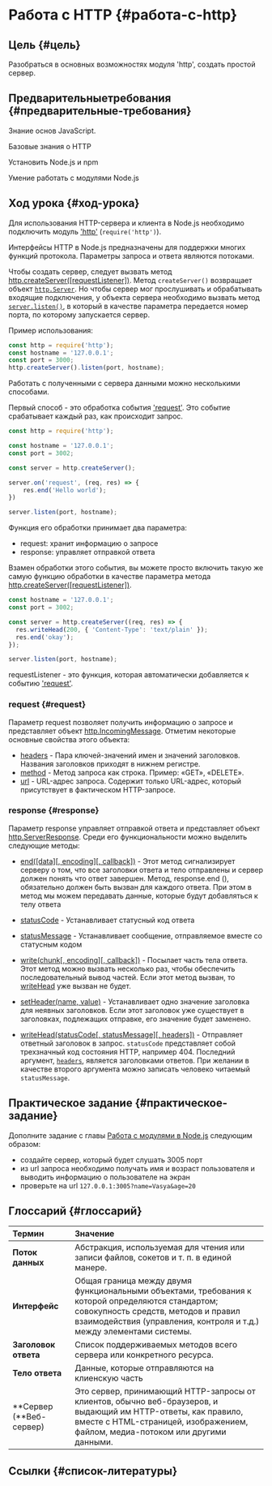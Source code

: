 # Работа с HTTP {#работа-с-http}

## **Цель** {#цель}

Разобраться в основных возможностях модуля 'http', создать простой сервер.

## Предварительные**требования** {#предварительные-требования}

Знание основ JavaScript.

Базовые знания о HTTP

Установить Node.js и npm

Умение работать с модулями Node.js

## Ход урока {#ход-урока}

Для использования HTTP-сервера и клиента в Node.js необходимо подключить модуль ['http'](https://nodejs.org/docs/latest-v8.x/api/http.html) \(`require('http')`\).

Интерфейсы HTTP в Node.js предназначены для поддержки многих функций протокола. Параметры запроса и ответа являются потоками.

Чтобы создать сервер, следует вызвать метод [http.createServer\(\[requestListener\]\)](https://nodejs.org/docs/latest-v8.x/api/http.html#http_http_createserver_requestlistener). Метод `createServer()` возвращает объект [`http.Server`](https://nodejs.org/docs/latest-v8.x/api/http.html#http_class_http_server). Но чтобы сервер мог прослушивать и обрабатывать входящие подключения, у объекта сервера необходимо вызвать метод [`server.listen()`](https://nodejs.org/docs/latest-v8.x/api/net.html#net_server_listen), в который в качестве параметра передается номер порта, по которому запускается сервер.

Пример использования:

```js
const http = require('http');
const hostname = '127.0.0.1';
const port = 3000;
http.createServer().listen(port, hostname);
```

Работать с полученными с сервера данными можно несколькими способами.

Первый способ - это обработка события ['request'](https://nodejs.org/docs/latest-v8.x/api/http.html#http_event_request). Это событие срабатывает каждый раз, как происходит запрос.

```js
const http = require('http');

const hostname = '127.0.0.1';
const port = 3002;

const server = http.createServer();

server.on('request', (req, res) => {
    res.end('Hello world');
})

server.listen(port, hostname);
```

Функция его обработки принимает два параметра:

* request: хранит информацию о запросе
* response: управляет отправкой ответа

Взамен обработки этого события, вы можете просто включить такую же самую функцию обработки в качестве параметра метода [http.createServer\(\[requestListener\]\)](https://nodejs.org/docs/latest-v8.x/api/http.html#http_http_createserver_requestlistener).

```js
const hostname = '127.0.0.1';
const port = 3002;

const server = http.createServer((req, res) => {
  res.writeHead(200, { 'Content-Type': 'text/plain' });
  res.end('okay');
});

server.listen(port, hostname);
```

requestListener - это функция, которая автоматически добавляется к событию ['request'](https://www.gitbook.com/book/nodejs-junior-developer-traini/super-book-of-node-js/edit#).

### request {#request}

Параметр request позволяет получить информацию о запросе и представляет объект [http.IncomingMessage](https://nodejs.org/docs/latest-v8.x/api/http.html#http_class_http_incomingmessage). Отметим некоторые основные свойства этого объекта:

* [headers](https://nodejs.org/docs/latest-v8.x/api/http.html#http_message_headers) - Пара ключей-значений имен и значений заголовков. Названия заголовков приходят в нижнем регистре.
* [method](https://nodejs.org/docs/latest-v8.x/api/http.html#http_message_method) - Метод запроса как строка. Пример: «GET», «DELETE».
* [url](https://nodejs.org/docs/latest-v8.x/api/http.html#http_message_url) - URL-адрес запроса. Содержит только URL-адрес, который присутствует в фактическом HTTP-запросе.

### response {#response}

Параметр response управляет отправкой ответа и представляет объект [http.ServerResponse](https://nodejs.org/docs/latest-v8.x/api/http.html#http_class_http_serverresponse). Среди его функциональности можно выделить следующие методы:

* [end\(\[data\]\[, encoding\]\[, callback\]\)](https://nodejs.org/docs/latest-v8.x/api/http.html#http_response_end_data_encoding_callback) - Этот метод сигнализирует серверу о том, что все заголовки ответа и тело отправлены и сервер должен понять что ответ завершен. Метод, response.end \(\), обязательно должен быть вызван для каждого ответа. При этом в метод мы можем передавать данные, которые будут добавляться к телу ответа

* [statusCode](https://nodejs.org/docs/latest-v8.x/api/http.html#http_response_statuscode) - Устанавливает статусный код ответа

* [statusMessage](https://nodejs.org/docs/latest-v8.x/api/http.html#http_response_statusmessage) - Устанавливает сообщение, отправляемое вместе со статусным кодом

* [write\(chunk\[, encoding\]\[, callback\]\)](https://nodejs.org/docs/latest-v8.x/api/http.html#http_response_write_chunk_encoding_callback) - Посылает часть тела ответа. Этот метод можно вызвать несколько раз, чтобы обеспечить последовательный вывод частей. Если этот метод вызван, то [writeHead](https://nodejs.org/docs/latest-v8.x/api/http.html#http_response_writehead_statuscode_statusmessage_headers) уже вызван не будет.

* [setHeader\(name, value\)](https://nodejs.org/docs/latest-v8.x/api/http.html#http_response_setheader_name_value) - Устанавливает одно значение заголовка для неявных заголовков. Если этот заголовок уже существует в заголовках, подлежащих отправке, его значение будет заменено.

* [writeHead\(statusCode\[, statusMessage\]\[, headers\]\)](https://nodejs.org/docs/latest-v8.x/api/http.html#http_response_writehead_statuscode_statusmessage_headers) - Отправляет ответный заголовок в запрос. `statusCode` представляет собой трехзначный код состояния HTTP, например 404. Последний аргумент, [`headers`](https://nodejs.org/docs/latest-v8.x/api/http.html#http_response_writehead_statuscode_statusmessage_headers), является заголовками ответов. При желании в качестве второго аргумента можно записать человеко читаемый `statusMessage`.

## Практическое задание {#практическое-задание}

Дополните задание с главы [Работа с модулями в Node.js](/rabota-s-modulyami-v-nodejs.md) следующим образом:

* создайте сервер, который будет слушать 3005 порт
* из url запроса необходимо получать имя и возраст пользователя и выводить информацию о пользователе на экран
* проверьте на url `127.0.0.1:3005?name=Vasya&age=20`

## Глоссарий {#глоссарий}

| Термин | Значение |
| :--- | :--- |
| **Поток данных** | Абстракция, используемая для чтения или записи файлов, сокетов и т. п. в единой манере. |
| **Интерфейс** | Общая граница между двумя функциональными объектами, требования к которой определяются стандартом; совокупность средств, методов и правил взаимодействия \(управления, контроля и т.д.\) между элементами системы. |
| **Заголовок ответа** | Список поддерживаемых методов всего сервера или конкретного ресурса. |
| **Тело ответа** | Данные, которые отправляются на клиенскую часть |
| **Сервер \(**Веб-сервер\) | Это сервер, принимающий HTTP-запросы от клиентов, обычно веб-браузеров, и выдающий им HTTP-ответы, как правило, вместе с HTML-страницей, изображением, файлом, медиа-потоком или другими данными. |

## Ссылки {#список-литературы}



